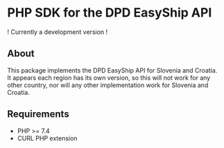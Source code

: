 # PHP SDK for the DPD EasyShip API
! Currently a development version !

## About
This package implements the DPD EasyShip API for Slovenia and Croatia.  
It appears each region has its own version, so this will not work for any other country, nor will any other implementation work for Slovenia and Croatia.

## Requirements
- PHP >= 7.4
- CURL PHP extension
